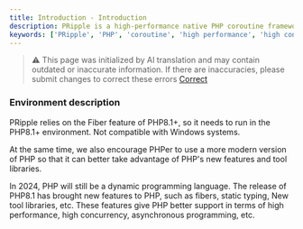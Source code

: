 ```yaml
---
title: Introduction - Introduction
description: PRipple is a high-performance native PHP coroutine framework designed to handle high-concurrency, complex network communications and data operations.
keywords: ['PRipple', 'PHP', 'coroutine', 'high performance', 'high concurrency']
---
```


> ⚠️ This page was initialized by AI translation and may contain outdated or inaccurate information. If there are
> inaccuracies, please submit changes to correct these errors [Correct](https://github.com/cloudtay/p-ripple-documents)

### Environment description

PRipple relies on the Fiber feature of PHP8.1+, so it needs to run in the PHP8.1+ environment. Not compatible with
Windows systems.

At the same time, we also encourage PHPer to use a more modern version of PHP so that it can better take advantage of
PHP's new features and tool libraries.

In 2024, PHP will still be a dynamic programming language. The release of PHP8.1 has brought new features to PHP, such
as fibers, static typing,
New tool libraries, etc. These features give PHP better support in terms of high performance, high concurrency,
asynchronous programming, etc.
